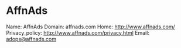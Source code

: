 
# AffnAds

Name: AffnAds
Domain: affnads.com
Home: http://www.affnads.com/
Privacy_policy: http://www.affnads.com/privacy.html
Email: adops@affnads.com
